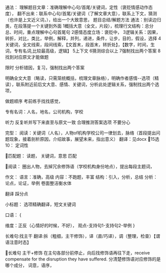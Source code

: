 通法：
理解题目文章：准确理解中心句/首尾/关键词，定性（褒贬情感动作态度），
翻不出来：联系中心句/首尾/关键词（了解文章大意），联系上下文，猜测（也许是上文近义词，），给出一个大致意思，
题目总结/解题方法
通法：别读边归类，在段落提一个关键到外面
1概括大意（全文，片段），梳理行文结构：总分总、时间，重点理解中心句首尾句
2感情态度立场：褒贬中，
3逻辑关系：因果，转折，对比，类比，举例，解释，并列，递进，条件，让步，目的，假设，选择
4关键词，全文线索，段间线索，【文首末，段首末，转折处】，【数字，时间，生词，专有名词,比较最高级，逻辑】
5上下文
6猜测综合以上
7强制找出两个答案
8找到对应原文才能做题

限时
分析错因，复习，强制找出两个答案

明确全文大意（略读，只需笼统概括，梳理文章脉络），明确作者感情--选项（精读），联系附近前后文大意、感情、关键词，分析此处逻辑关系，强制找出两个选项，

做题顺序
考前练手找找感觉，

专有名词：人名，地名，公司机构，学校

听力
反复听并写下来直至与原文一致
合理推测答案选项
不要分心

完型：
阅读：关键词（人名），人物of机构学校公司一律划去，脉络（首段提出问题现象，接着剖析原因，介绍故事，展望未来，指出意义）
翻译：见docx
15选10：
定词性

匹配题：
读题，
关键词，意思
匹配

阅读：
圈出人物，去掉冗余修饰语（学校机构身份地点），提出每段主题词，

作文：
语言：准确，高级
内容：不跑题，丰富
结构：引入，分析，总结
分析：论点，论证，举例
卷面整洁衡水体

翻译
踩分点


小标题：
选项精确翻译，短文关键词

口语：
{

维度：正反（心情好的时候，不好），
观点-支持句1-支持句2-举例
}



长难句:找主干
翻译:拆（粗细，主干修饰），译（直/巧译），调（整理，检查）【谓语注意时态】


长难句
主干+修饰
在主句各部分前停止，向后找修饰语再往下走，receive compensate for the disruption they have suffered.
分清楚修饰语对应修饰的是哪个成分，
词意，语序， 